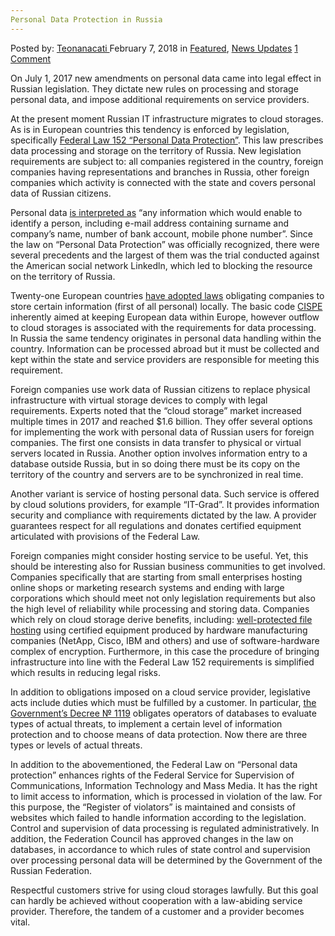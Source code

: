 ```yaml
---
Personal Data Protection in Russia
---
```

<article class="post-listing post-24718 post type-post status-publish format-standard has-post-thumbnail hentry category-deepdot-news category-news-updates tag-data tag-personal tag-protection tag-russia">
<div class="post-inner">
<span>Posted by: <a href="https://www.deepdotweb.com/author/teonanacati/" title="">Teonanacati </a></span>
<span>February 7, 2018</span>
<span>in <a href="https://www.deepdotweb.com/category/deepdot-news/" rel="category tag">Featured</a>, <a href="https://www.deepdotweb.com/category/news-updates/" rel="category tag">News Updates</a></span>
<span><a href="https://www.deepdotweb.com/2018/02/07/personal-data-protection-russia/#comments">1 Comment</a></span>
</p>
<div class="clear"></div>
<div class="entry">
<p>On July 1, 2017 new amendments on personal data came into legal effect in Russian legislation. They dictate new rules on processing and storage personal data, and impose additional requirements on service providers.</p>
<p>At the present moment Russian IT infrastructure migrates to cloud storages. As is in European countries this tendency is enforced by legislation, specifically <a href="http://www.consultant.ru/document/cons_doc_LAW_61801/">Federal Law 152 &#8220;Personal Data Protection&#8221;</a>. This law prescribes data processing and storage on the territory of Russia. New legislation requirements are subject to: all companies registered in the country, foreign companies having representations and branches in Russia, other foreign companies which activity is connected with the state and covers personal data of Russian citizens.</p>
<p>Personal data <a href="https://habrahabr.ru/company/it-grad/blog/332396/">is interpreted as</a> &#8220;any information which would enable to identify a person, including e-mail address containing surname and company&#8217;s name, number of bank account, mobile phone number&#8221;. Since the law on &#8220;Personal Data Protection&#8221; was officially recognized, there were several precedents and the largest of them was the trial conducted against the American social network Linkedln, which led to blocking the resource on the territory of Russia.</p>
<p>Twenty-one European countries <a href="https://www.deepdotweb.com/2016/04/24/eu-approves-new-data-protection-rules/">have adopted laws</a> obligating companies to store certain information (first of all personal) locally. The basic code <a href="https://cispe.cloud/">CISPE</a> inherently aimed at keeping European data within Europe, however outflow to cloud storages is associated with the requirements for data processing. In Russia the same tendency originates in personal data handling within the country. Information can be processed abroad but it must be collected and kept within the state and service providers are responsible for meeting this requirement.</p>
<p><a id="post-24718-_gjdgxs"></a> Foreign companies use work data of Russian citizens to replace physical infrastructure with virtual storage devices to comply with legal requirements. Experts noted that the &#8220;cloud storage&#8221; market increased multiple times in 2017 and reached $1.6 billion. They offer several options for implementing the work with personal data of Russian users for foreign companies. The first one consists in data transfer to physical or virtual servers located in Russia. Another option involves information entry to a database outside Russia, but in so doing there must be its copy on the territory of the country and servers are to be synchronized in real time.</p>
<p>Another variant is service of hosting personal data. Such service is offered by cloud solutions providers, for example &#8220;IT-Grad&#8221;. It provides information security and compliance with requirements dictated by the law. A provider guarantees respect for all regulations and donates certified equipment articulated with provisions of the Federal Law.</p>
<p>Foreign companies might consider hosting service to be useful. Yet, this should be interesting also for Russian business communities to get involved. Companies specifically that are starting from small enterprises hosting online shops or marketing research systems and ending with large corporations which should meet not only legislation requirements but also the high level of reliability while processing and storing data. Companies which rely on cloud storage derive benefits, including: <a href="https://www.deepdotweb.com/2017/01/04/maximizing-security-cloud-storage-providers-using-pgp-bitcoins-blockchain-technology/">well-protected file hosting</a> using certified equipment produced by hardware manufacturing companies (NetApp, Cisco, IBM and others) and use of software-hardware complex of encryption. Furthermore, in this case the procedure of bringing infrastructure into line with the Federal Law 152 requirements is simplified which results in reducing legal risks.</p>
<p>In addition to obligations imposed on a cloud service provider, legislative acts include duties which must be fulfilled by a customer. In particular, <a href="http://www.consultant.ru/document/cons_doc_LAW_137356/92d969e26a4326c5d02fa79b8f9cf4994ee5633b/">the Government&#8217;s Decree № 1119</a> obligates operators of databases to evaluate types of actual threats, to implement a certain level of information protection and to choose means of data protection. Now there are three types or levels of actual threats.</p>
<p>In addition to the abovementioned, the Federal Law on &#8220;Personal data protection&#8221; enhances rights of the Federal Service for Supervision of Communications, Information Technology and Mass Media. It has the right to limit access to information, which is processed in violation of the law. For this purpose, the &#8220;Register of violators&#8221; is maintained and consists of websites which failed to handle information according to the legislation. Control and supervision of data processing is regulated administratively. In addition, the Federation Council has approved changes in the law on databases, in accordance to which rules of state control and supervision over processing personal data will be determined by the Government of the Russian Federation.</p>
<p>Respectful customers strive for using cloud storages lawfully. But this goal can hardly be achieved without cooperation with a law-abiding service provider. Therefore, the tandem of a customer and a provider becomes vital.</p>
</div>
<span style="display:none"><a href="https://www.deepdotweb.com/tag/data/" rel="tag">data</a> <a href="https://www.deepdotweb.com/tag/personal/" rel="tag">personal</a> <a href="https://www.deepdotweb.com/tag/protection/" rel="tag">protection</a> <a href="https://www.deepdotweb.com/tag/russia/" rel="tag">russia</a></span> <span style="display:none" class="updated">2018-02-07</span>
<div style="display:none" class="vcard author" itemprop="author" itemscope itemtype="http://schema.org/Person"><strong class="fn" itemprop="name"><a href="https://www.deepdotweb.com/author/teonanacati/" title="Posts by Teonanacati" rel="author">Teonanacati</a></strong></div>
</div>
</article>

